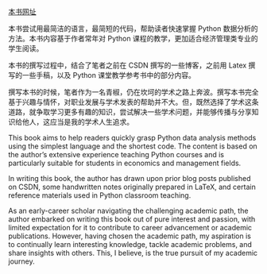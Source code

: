 [本书网址](https://robinchen121.github.io/)

本书尝试用最简洁的语言，最简短的代码，帮助读者快速掌握 Python 数据分析的方法。本书内容基于作者常年对 Python 课程的教学，更加适合经济管理类专业的学生阅读。

本书的撰写过程中，结合了笔者之前在 CSDN 撰写的一些博客，之前用 Latex 撰写的一些手稿，以及 Python 课堂教学参考书中的部分内容。

撰写本书的时候，笔者作为一名青椒，仍在坎坷的学术之路上奔波。撰写本书完全基于兴趣与情怀，对职业发展与学术发表的帮助并不大。但，既然选择了学术这条道路，就争取学习更多有趣的知识，尝试解决一些学术问题，并能够传播与分享知识给他人，这应当是我的学术人生追求。




This book aims to help readers quickly grasp Python data analysis methods using the simplest language and the shortest code. The content is based on the author’s extensive experience teaching Python courses and is particularly suitable for students in economics and management fields.

In writing this book, the author has drawn upon prior blog posts published on CSDN, some handwritten notes originally prepared in LaTeX, and certain reference materials used in Python classroom teaching.

As an early-career scholar navigating the challenging academic path, the author embarked on writing this book out of pure interest and passion, with limited expectation for it to contribute to career advancement or academic publications. However, having chosen the academic path, my aspiration is to continually learn interesting knowledge, tackle academic problems, and share insights with others. This, I believe, is the true pursuit of my academic journey.
